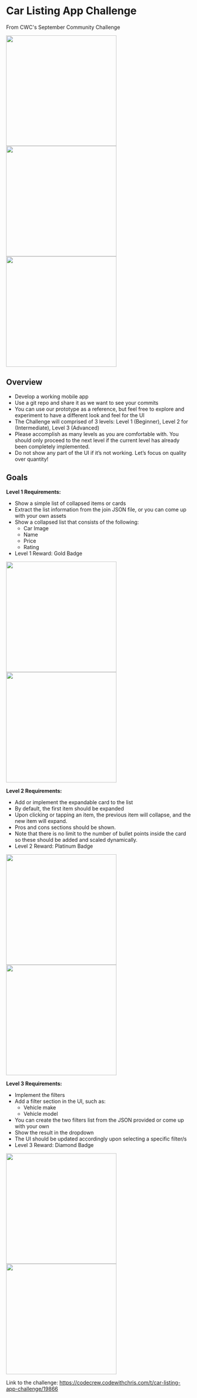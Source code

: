 # Car Listing App Challenge
From CWC's September Community Challenge

<div>
  <img src="Screenshots/stage_1/L_01.png" width="300">
  <img src="Screenshots/stage_2/L_02.png" width="300">
  <img src="Screenshots/stage_3/L_03.png" width="300">
</div>


## Overview

- Develop a working mobile app
- Use a git repo and share it as we want to see your commits
- You can use our prototype as a reference, but feel free to explore and experiment to have a different look and feel for the UI
- The Challenge will comprised of 3 levels: Level 1 (Beginner), Level 2 for (Intermediate), Level 3 (Advanced)
- Please accomplish as many levels as you are comfortable with. You should only proceed to the next level if the current level has already been completely implemented.
- Do not show any part of the UI if it’s not working. Let’s focus on quality over quantity!

## Goals

**Level 1 Requirements:**

- Show a simple list of collapsed items or cards
- Extract the list information from the join JSON file, or you can come up with your own assets
- Show a collapsed list that consists of the following:
  - Car Image
  - Name
  - Price
  - Rating
- Level 1 Reward: Gold Badge

<img src="Screenshots/stage_1/L_01.png" width="300"> <img src="Screenshots/stage_1/D_01.png" width="300">

**Level 2 Requirements:**

- Add or implement the expandable card to the list
- By default, the first item should be expanded
- Upon clicking or tapping an item, the previous item will collapse, and the new item will expand.
- Pros and cons sections should be shown.
- Note that there is no limit to the number of bullet points inside the card so these should be added and scaled dynamically.
- Level 2 Reward: Platinum Badge

<img src="Screenshots/stage_2/L_02.png" width="300"> <img src="Screenshots/stage_2/D_02.png" width="300">

**Level 3 Requirements:**

- Implement the filters
- Add a filter section in the UI, such as:
  - Vehicle make
  - Vehicle model
- You can create the two filters list from the JSON provided or come up with your own
- Show the result in the dropdown
- The UI should be updated accordingly upon selecting a specific filter/s
- Level 3 Reward: Diamond Badge

<img src="Screenshots/stage_3/L_03.png" width="300"> <img src="Screenshots/stage_3/D_03.png" width="300">

Link to the challenge: https://codecrew.codewithchris.com/t/car-listing-app-challenge/19866
